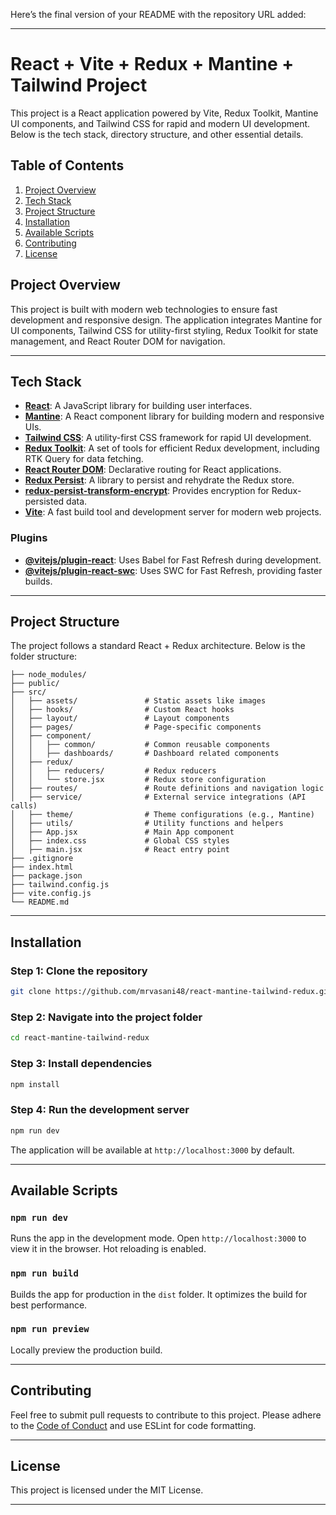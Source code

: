 Here’s the final version of your README with the repository URL added:

---

# React + Vite + Redux + Mantine + Tailwind Project

This project is a React application powered by Vite, Redux Toolkit, Mantine UI components, and Tailwind CSS for rapid and modern UI development. Below is the tech stack, directory structure, and other essential details.

## Table of Contents
1. [Project Overview](#project-overview)
2. [Tech Stack](#tech-stack)
3. [Project Structure](#project-structure)
4. [Installation](#installation)
5. [Available Scripts](#available-scripts)
6. [Contributing](#contributing)
7. [License](#license)

## Project Overview

This project is built with modern web technologies to ensure fast development and responsive design. The application integrates Mantine for UI components, Tailwind CSS for utility-first styling, Redux Toolkit for state management, and React Router DOM for navigation.

---

## Tech Stack

- **[React](https://reactjs.org/)**: A JavaScript library for building user interfaces.
- **[Mantine](https://mantine.dev/)**: A React component library for building modern and responsive UIs.
- **[Tailwind CSS](https://tailwindcss.com/)**: A utility-first CSS framework for rapid UI development.
- **[Redux Toolkit](https://redux-toolkit.js.org/)**: A set of tools for efficient Redux development, including RTK Query for data fetching.
- **[React Router DOM](https://reactrouter.com/)**: Declarative routing for React applications.
- **[Redux Persist](https://github.com/rt2zz/redux-persist)**: A library to persist and rehydrate the Redux store.
- **[redux-persist-transform-encrypt](https://github.com/maxdeviant/redux-persist-transform-encrypt)**: Provides encryption for Redux-persisted data.
- **[Vite](https://vitejs.dev/)**: A fast build tool and development server for modern web projects.

### Plugins
- **[@vitejs/plugin-react](https://github.com/vitejs/vite-plugin-react)**: Uses Babel for Fast Refresh during development.
- **[@vitejs/plugin-react-swc](https://github.com/vitejs/vite-plugin-react-swc)**: Uses SWC for Fast Refresh, providing faster builds.

---

## Project Structure

The project follows a standard React + Redux architecture. Below is the folder structure:

```
├── node_modules/
├── public/
├── src/
│   ├── assets/               # Static assets like images
│   ├── hooks/                # Custom React hooks
│   ├── layout/               # Layout components
│   ├── pages/                # Page-specific components
│   ├── component/
│   │   ├── common/           # Common reusable components
│   │   ├── dashboards/       # Dashboard related components
│   ├── redux/                
│   │   ├── reducers/         # Redux reducers
│   │   └── store.jsx         # Redux store configuration
│   ├── routes/               # Route definitions and navigation logic
│   ├── service/              # External service integrations (API calls)
│   ├── theme/                # Theme configurations (e.g., Mantine)
│   ├── utils/                # Utility functions and helpers
│   ├── App.jsx               # Main App component
│   ├── index.css             # Global CSS styles
│   ├── main.jsx              # React entry point
├── .gitignore
├── index.html
├── package.json
├── tailwind.config.js
├── vite.config.js
└── README.md
```

---

## Installation

### Step 1: Clone the repository

```bash
git clone https://github.com/mrvasani48/react-mantine-tailwind-redux.git
```

### Step 2: Navigate into the project folder

```bash
cd react-mantine-tailwind-redux
```

### Step 3: Install dependencies

```bash
npm install
```

### Step 4: Run the development server

```bash
npm run dev
```

The application will be available at `http://localhost:3000` by default.

---

## Available Scripts

### `npm run dev`
Runs the app in the development mode. Open `http://localhost:3000` to view it in the browser. Hot reloading is enabled.

### `npm run build`
Builds the app for production in the `dist` folder. It optimizes the build for best performance.

### `npm run preview`
Locally preview the production build.

---

## Contributing

Feel free to submit pull requests to contribute to this project. Please adhere to the [Code of Conduct](./CONTRIBUTING.md) and use ESLint for code formatting.

---

## License

This project is licensed under the MIT License.

---
